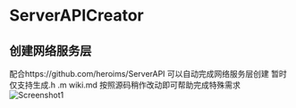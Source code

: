 # ServerAPICreator
## 创建网络服务层
配合https://github.com/heroims/ServerAPI 可以自动完成网络服务层创建
暂时仅支持生成.h .m wiki.md
按照源码稍作改动即可帮助完成特殊需求
![Screenshot1](http://heroims.github.io/ServerAPICreator/2AE04C6B-6B3B-4783-9572-ACB7F3621FAC.png "Screenshot1") 


